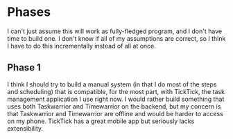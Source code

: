 # Phases

I can't just assume this will work as fully-fledged program, and I don't have time to build one. I don't know if all of my assumptions are correct, so I think I have to do this incrementally instead of all at once.

## Phase 1

I think I should try to build a manual system (in that I do most of the steps and scheduling) that is compatible, for the most part, with TickTick, the task management application I use right now. I would rather build something that uses both Taskwarrior and Timewarrior on the backend, but my concern is that Taskwarrior and Timewarrior are offline and would be harder to access on my phone. TickTick has a great mobile app but seriously lacks extensibility.